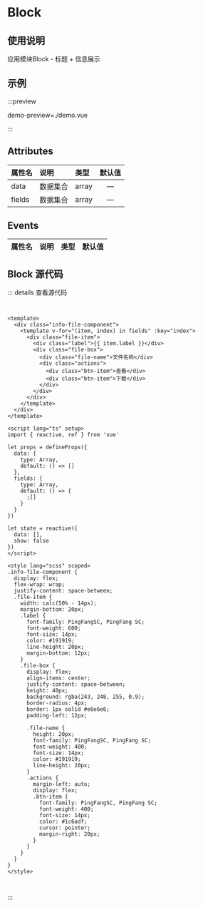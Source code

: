 

# Block
## 使用说明

应用模块Block - 标题 + 信息展示
## 示例
<Block  :fields="data" > </Block>
:::preview 

demo-preview=./demo.vue

:::
## Attributes

| 属性名      | 说明        |  类型         |  默认值       | 
| :---        | :---   |   :---  |:----: |
| data   | 数据集合        | array      |—  |
| fields   | 数据集合        | array      |—  |

## Events

| 属性名      | 说明        |  类型         |  默认值       | 
| :---        | :---   |   :---  |:----: |

## Block 源代码
::: details 查看源代码
``` vue


<template>
  <div class="info-file-component">
    <template v-for="(item, index) in fields" :key="index">
      <div class="file-item">
        <div class="label">{{ item.label }}</div>
        <div class="file-box">
          <div class="file-name">文件名称</div>
          <div class="actions">
            <div class="btn-item">查看</div>
            <div class="btn-item">下载</div>
          </div>
        </div>
      </div>
    </template>
  </div>
</template>

<script lang="ts" setup>
import { reactive, ref } from 'vue'

let props = defineProps({
  data: {
    type: Array,
    default: () => []
  },
  fields: {
    type: Array,
    default: () => {
      ;[]
    }
  }
})

let state = reactive({
  data: [],
  show: false
})
</script>

<style lang="scss" scoped>
.info-file-component {
  display: flex;
  flex-wrap: wrap;
  justify-content: space-between;
  .file-item {
    width: calc(50% - 14px);
    margin-bottom: 20px;
    .label {
      font-family: PingFangSC, PingFang SC;
      font-weight: 600;
      font-size: 14px;
      color: #191919;
      line-height: 20px;
      margin-bottom: 12px;
    }
    .file-box {
      display: flex;
      align-items: center;
      justify-content: space-between;
      height: 40px;
      background: rgba(243, 248, 255, 0.9);
      border-radius: 4px;
      border: 1px solid #e6e6e6;
      padding-left: 12px;

      .file-name {
        height: 20px;
        font-family: PingFangSC, PingFang SC;
        font-weight: 400;
        font-size: 14px;
        color: #191919;
        line-height: 20px;
      }
      .actions {
        margin-left: auto;
        display: flex;
        .btn-item {
          font-family: PingFangSC, PingFang SC;
          font-weight: 400;
          font-size: 14px;
          color: #1c6adf;
          cursor: pointer;
          margin-right: 20px;
        }
      }
    }
  }
}
</style>



``` 
:::

<style module>
.button {
  color: red;
  font-weight: bold;
}

</style>
